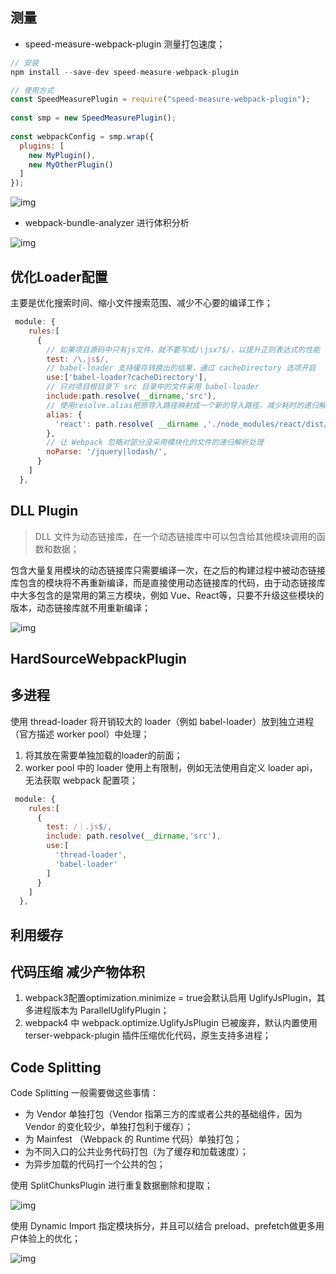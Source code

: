 ## 测量 

- speed-measure-webpack-plugin 测量打包速度；

```javascript
// 安装
npm install --save-dev speed-measure-webpack-plugin
```

```javascript
// 使用方式
const SpeedMeasurePlugin = require("speed-measure-webpack-plugin");
 
const smp = new SpeedMeasurePlugin();
 
const webpackConfig = smp.wrap({
  plugins: [
    new MyPlugin(),
    new MyOtherPlugin()
  ]
});
```

![img](https://p3-juejin.byteimg.com/tos-cn-i-k3u1fbpfcp/bc8f0265a823487782df216f9cb1ffbd~tplv-k3u1fbpfcp-zoom-1.image)

-  webpack-bundle-analyzer 进行体积分析

  ![img](https://p3-juejin.byteimg.com/tos-cn-i-k3u1fbpfcp/78dc3daa90054cc0a329d433de9d43ca~tplv-k3u1fbpfcp-zoom-1.image)

## 优化Loader配置

主要是优化搜索时间、缩小文件搜索范围、减少不心要的编译工作；

```javascript
 module: {
    rules:[
      {
        // 如果项目源码中只有js文件，就不要写成/\jsx?$/，以提升正则表达式的性能
        test: /\.js$/, 
        // babel-loader 支持缓存转换出的结果，通过 cacheDirectory 选项开启
        use:['babel-loader?cacheDirectory'],
        // 只对项目根目录下 src 目录中的文件采用 babel-loader
        include:path.resolve(__dirname,'src'),
        // 使用resolve.alias把原导入路径映射成一个新的导入路径，减少耗时的递归解析操作
        alias: {
          'react': path.resolve( __dirname ,'./node_modules/react/dist/react.min.js'),
        },
        // 让 Webpack 忽略对部分没采用模块化的文件的递归解析处理
        noParse: '/jquery|lodash/',
      }
    ]
  },
```

## DLL Plugin 

> DLL 文件为动态链接库，在一个动态链接库中可以包含给其他模块调用的函数和数据；

包含大量复用模块的动态链接库只需要编译一次，在之后的构建过程中被动态链接库包含的模块将不再重新编译，而是直接使用动态链接库的代码，由于动态链接库中大多包含的是常用的第三方模块，例如 Vue、React等，只要不升级这些模块的版本，动态链接库就不用重新编译；

![img](https://p3-juejin.byteimg.com/tos-cn-i-k3u1fbpfcp/5f1b0369840040fd935b8dc965d8525a~tplv-k3u1fbpfcp-zoom-1.image)

## HardSourceWebpackPlugin



## 多进程

使用 thread-loader 将开销较大的 loader（例如 babel-loader）放到独立进程（官方描述 worker pool）中处理；

1. 将其放在需要单独加载的loader的前面；
2. worker pool 中的 loader 使用上有限制，例如无法使用自定义 loader api，无法获取 webpack 配置项；

```javascript
 module: {
    rules:[
      {
        test: /｜.js$/,
        include: path.resolve(__dirname,'src'),
        use:[
          'thread-loader',
          'babel-loader'
        ]
      }
    ]
  },
```

## 利用缓存

## 代码压缩 减少产物体积

1. webpack3配置optimization.minimize = true会默认启用 UglifyJsPlugin，其多进程版本为 ParallelUglifyPlugin；
2. webpack4 中 webpack.optimize.UglifyJsPlugin 已被废弃，默认内置使用 terser-webpack-plugin 插件压缩优化代码，原生支持多进程；

## Code Splitting

Code Splitting 一般需要做这些事情：

- 为 Vendor 单独打包（Vendor 指第三方的库或者公共的基础组件，因为 Vendor 的变化较少，单独打包利于缓存）；
- 为 Mainfest （Webpack 的 Runtime 代码）单独打包；
- 为不同入口的公共业务代码打包（为了缓存和加载速度）；
- 为异步加载的代码打一个公共的包；

使用 SplitChunksPlugin 进行重复数据删除和提取；

![img](https://p3-juejin.byteimg.com/tos-cn-i-k3u1fbpfcp/30f3888c1264451fb37f2cb9e863aa03~tplv-k3u1fbpfcp-zoom-1.image)

使用 Dynamic Import 指定模块拆分，并且可以结合 preload、prefetch做更多用户体验上的优化；

![img](https://p3-juejin.byteimg.com/tos-cn-i-k3u1fbpfcp/998f5a3f06494c01ad6105fe59c6e4f8~tplv-k3u1fbpfcp-zoom-1.image)

